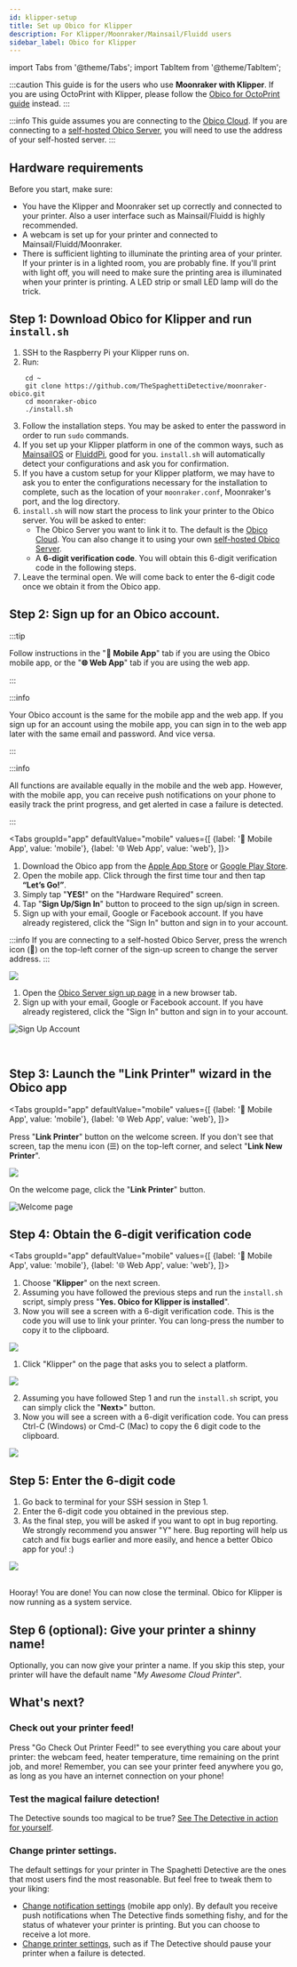 ```yaml
---
id: klipper-setup
title: Set up Obico for Klipper
description: For Klipper/Moonraker/Mainsail/Fluidd users
sidebar_label: Obico for Klipper
---
```


import Tabs from '@theme/Tabs';
import TabItem from '@theme/TabItem';

:::caution
 This guide is for the users who use **Moonraker with Klipper**. If you are using OctoPrint with Klipper, please follow the [Obico for OctoPrint guide](octoprint-plugin-setup.md) instead.
:::

:::info
This guide assumes you are connecting to the [Obico Cloud](https://app.obico.io). If you are connecting to a [self-hosted Obico Server](/docs/server-guides/), you will need to use the address of your self-hosted server.
:::

## Hardware requirements

Before you start, make sure:

- You have the Klipper and Moonraker set up correctly and connected to your printer. Also a user interface such as Mainsail/Fluidd is highly recommended.
- A webcam is set up for your printer and connected to Mainsail/Fluidd/Moonraker.
- There is sufficient lighting to illuminate the printing area of your printer. If your printer is in a lighted room, you are probably fine. If you'll print with light off, you will need to make sure the printing area is illuminated when your printer is printing. A LED strip or small LED lamp will do the trick.


## Step 1: Download Obico for Klipper and run `install.sh`

1. SSH to the Raspberry Pi your Klipper runs on.
2. Run:
```
    cd ~
    git clone https://github.com/TheSpaghettiDetective/moonraker-obico.git
    cd moonraker-obico
    ./install.sh
```
3. Follow the installation steps. You may be asked to enter the password in order to run `sudo` commands.
4. If you set up your Klipper platform in one of the common ways, such as [MainsailOS](https://docs.mainsail.xyz/setup/mainsail-os) or [FluiddPi](https://docs.fluidd.xyz/installation/fluiddpi), good for you. `install.sh` will automatically detect your configurations and ask you for confirmation.
5. If you have a custom setup for your Klipper platform, we may have to ask you to enter the configurations necessary for the installation to complete, such as the location of your `moonraker.conf`, Moonraker's port, and the log directory.
6. `install.sh` will now start the process to link your printer to the Obico server. You will be asked to enter:
    - The Obico Server you want to link it to. The default is the [Obico Cloud](https://app.obico.io). You can also change it to using your own [self-hosted Obico Server](https://www.obico.io/docs/server-guides/).
    - A **6-digit verification code**. You will obtain this 6-digit verification code in the following steps.
7. Leave the terminal open. We will come back to enter the 6-digit code once we obtain it from the Obico app.

## Step 2: Sign up for an Obico account.

:::tip

Follow instructions in the "**📱  Mobile App**" tab if you are using the Obico mobile app, or the "**🌐  Web App**" tab if you are using the web app.

:::

:::info

Your Obico account is the same for the mobile app and the web app. If you sign up for an account using the mobile app, you can sign in to the web app later with the same email and password. And vice versa.

:::

:::info

All functions are available equally in the mobile and the web app. However, with the mobile app, you can receive push notifications on your phone to easily track the print progress, and get alerted in case a failure is detected.

:::

<Tabs
  groupId="app"
  defaultValue="mobile"
  values={[
    {label: '📱  Mobile App', value: 'mobile'},
    {label: '🌐  Web App', value: 'web'},
  ]}>
  <TabItem value="mobile">

1. Download the Obico app from the [Apple App Store](https://apps.apple.com/us/app/the-spaghetti-detective/id1540646623?ign-itsct=apps_box&ign-itscg=30200) or [Google Play Store](https://play.google.com/store/apps/details?id=com.thespaghettidetective.android).
1. Open the mobile app. Click through the first time tour and then tap **“Let’s Go!”**.
1. Simply tap "**YES!**" on the "Hardware Required" screen.
1. Tap "**Sign Up/Sign In**" button to proceed to the sign up/sign in screen.
1. Sign up with your email, Google or Facebook account. If you have already registered, click the "Sign In" button and sign in to your account.

:::info
If you are connecting to a self-hosted Obico Server, press the wrench icon (**🔧**) on the top-left corner of the sign-up screen to change the server address.
:::

<div style={{display: "flex", justifyContent: "center"}}><img src="/img/user-guides/setupguide/mobile-app-signup.gif" /></div>

  </TabItem>
  <TabItem value="web">

1. Open the [Obico Server sign up page](https://app.obico.io/accounts/signup/) in a new browser tab.
1. Sign up with your email, Google or Facebook account. If you have already registered, click the "Sign In" button and sign in to your account.

![Sign Up Account](/img/user-guides/setupguide/tsd-signup.png)


  </TabItem>
</Tabs>

<br />

## Step 3: Launch the "Link Printer" wizard in the Obico app

<Tabs
  groupId="app"
  defaultValue="mobile"
  values={[
    {label: '📱  Mobile App', value: 'mobile'},
    {label: '🌐  Web App', value: 'web'},
  ]}>
  <TabItem value="mobile">

Press "**Link Printer**" button on the welcome screen. If you don't see that screen, tap the menu icon (☰) on the top-left corner, and select "**Link New Printer**".

<div style={{display: "flex", justifyContent: "center"}}><img src="/img/user-guides/setupguide/launch-manual-link-mobile.jpg" /></div>

  </TabItem>
  <TabItem value="web">

On the welcome page, click the "**Link Printer**" button.

![Welcome page](/img/user-guides/setupguide/welcome-web.jpg)

  </TabItem>
</Tabs>

## Step 4: Obtain the 6-digit verification code

<Tabs
  groupId="app"
  defaultValue="mobile"
  values={[
    {label: '📱  Mobile App', value: 'mobile'},
    {label: '🌐  Web App', value: 'web'},
  ]}>
  <TabItem value="mobile">

1. Choose "**Klipper**" on the next screen.
1. Assuming you have followed the previous steps and run the `install.sh` script, simply press "**Yes. Obico for Klipper is installed**".
1. Now you will see a screen with a 6-digit verification code. This is the code you will use to link your printer. You can long-press the number to copy it to the clipboard.

<div style={{display: "flex", justifyContent: "center"}}><img src="/img/user-guides/setupguide/klipper-verification-code-mobile.jpg" /></div>

<div />

  </TabItem>

  <TabItem value="web">

1. Click "Klipper" on the page that asks you to select a platform.

<div style={{display: "flex", justifyContent: "center"}}><img src="/img/user-guides/setupguide/select-platform-web.jpg" /></div>

2. Assuming you have followed Step 1 and run the `install.sh` script, you can simply click the "**Next>**" button.
3. Now you will see a screen with a 6-digit verification code. You can press Ctrl-C (Windows) or Cmd-C (Mac) to copy the 6 digit code to the clipboard.

<div style={{display: "flex", justifyContent: "center"}}><img src="/img/user-guides/setupguide/klipper-verification-code-web.jpg" /></div>

  </TabItem>
</Tabs>

## Step 5: Enter the 6-digit code

1. Go back to terminal for your SSH session in Step 1.
1. Enter the 6-digit code you obtained in the previous step.
1. As the final step, you will be asked if you want to opt in bug reporting. We strongly recommend you answer "Y" here. Bug reporting will help us catch and fix bugs earlier and more easily, and hence a better Obico app for you! :)

<div style={{display: "flex", justifyContent: "center"}}><img src="/img/user-guides/setupguide/link-success-klipper.png" /></div>
<br />

Hooray! You are done! You can now close the terminal. Obico for Klipper is now running as a system service.

## Step 6 (optional): Give your printer a shinny name!

Optionally, you can now give your printer a name. If you skip this step, your printer will have the default name "*My Awesome Cloud Printer*".

## What's next?

### Check out your printer feed!

Press "Go Check Out Printer Feed!" to see everything you care about your printer: the webcam feed, heater temperature, time remaining on the print job, and more! Remember, you can see your printer feed anywhere you go, as long as you have an internet connection on your phone!

### Test the magical failure detection!

The Detective sounds too magical to be true? [See The Detective in action for yourself](/docs/user-guides/how-to-test-failure-detection).

### Change printer settings.

The default settings for your printer in The Spaghetti Detective are the ones that most users find the most reasonable. But feel free to tweak them to your liking:

- [Change notification settings](/docs/user-guides/notification-settings) (mobile app only). By default you receive push notifications when The Detective finds something fishy, and for the status of whatever your printer is printing. But you can choose to receive a lot more.
- [Change printer settings](/docs/user-guides/detection-print-job-settings), such as if The Detective should pause your printer when a failure is detected.
